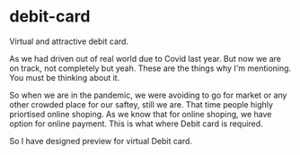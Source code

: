 # debit-card
Virtual and attractive debit card.


As we had driven out of real world due to Covid last year. But now we are on track, not completely but yeah. These are the things why I'm mentioning. You must be thinking about it.

So when we are in the pandemic, we were avoiding to go for market or any other crowded place for our saftey, still we are.
That time people highly priortised online shoping.
As we know that for online shoping, we have option for online payment. This is what where Debit card is required.

So I have designed preview for virtual Debit card.
